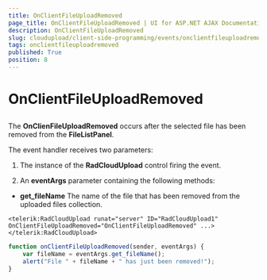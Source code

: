 ```yaml
---
title: OnClientFileUploadRemoved
page_title: OnClientFileUploadRemoved | UI for ASP.NET AJAX Documentation
description: OnClientFileUploadRemoved
slug: cloudupload/client-side-programming/events/onclientfileuploadremoved
tags: onclientfileuploadremoved
published: True
position: 8
---
```


# OnClientFileUploadRemoved



## 

The **OnClienFileUploadRemoved** occurs after the selected file has been removed from the **FileListPanel**.

The event handler receives two parameters:

1. The instance of the **RadCloudUpload** control firing the event.

1. An **eventArgs** parameter containing the following methods:

* **get_fileName** The name of the file that has been removed from the uploaded files collection.

````ASPNET
<telerik:RadCloudUpload runat="server" ID="RadCloudUpload1" OnClientFileUploadRemoved="OnClientFileUploadRemoved" ...></telerik:RadCloudUpload>
````



````JavaScript
function onClientFileUploadRemoved(sender, eventArgs) {
	var fileName = eventArgs.get_fileName();
	alert("File " + fileName + " has just been removed!");
}
````


